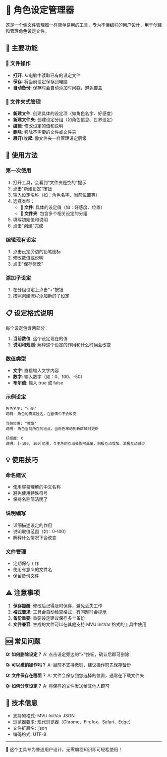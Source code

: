 # 📁 角色设定管理器

这是一个像文件管理器一样简单易用的工具，专为不懂编程的用户设计，用于创建和管理角色设定文件。

## 🌟 主要功能

### 📂 文件操作
- **打开**: 从电脑中读取已有的设定文件
- **保存**: 将当前设定保存到电脑
- **自动备份**: 保存时会自动添加时间戳，避免覆盖

### 📁 文件夹式管理
- **新建文件**: 创建具体的设定项（如角色名字、好感度）
- **新建文件夹**: 创建设定分组（如角色信息、世界设定）
- **编辑**: 修改设定的值和说明
- **删除**: 移除不需要的文件或文件夹
- **展开/收起**: 像文件夹一样管理设定层级

## 🎯 使用方法

### 第一次使用
1. 打开工具，会看到"文件夹是空的"提示
2. 点击"新建设定"按钮
3. 输入设定名称（如：角色名字、当前位置等）
4. 选择类型：
   - **📄 文件**: 具体的设定值（如：好感度、位置）
   - **📁 文件夹**: 包含多个相关设定的分组
5. 填写初始值和说明
6. 点击"创建"完成

### 编辑现有设定
1. 点击设定旁边的铅笔图标
2. 修改数值或说明
3. 点击"保存修改"

### 添加子设定
1. 在分组设定上点击"+"按钮
2. 按照创建流程添加新的子设定

## 📋 设定格式说明

每个设定包含两部分：
1. **当前数值**: 这个设定现在的值
2. **说明和规则**: 解释这个设定的作用和什么时候会改变

### 数值类型
- **文字**: 直接输入文字内容
- **数字**: 输入数字（如：0、100、-50）
- **布尔值**: 输入 true 或 false

### 示例设定
```
角色名字: "小明"
说明: 角色的真实姓名，在剧情中不会改变

当前位置: "教堂"
说明: 角色当前所在的地点，当角色移动到新区域时更新

好感度: 0
说明: [-100, 100]范围，与主角的互动会影响此值，积极互动增加，消极互动减少
```

## 💡 使用技巧

### 命名建议
- 使用容易理解的中文名称
- 避免使用特殊符号
- 保持名称简洁明了

### 说明编写
- 详细描述设定的作用
- 说明取值范围（如：0-100）
- 解释什么情况下会改变

### 文件管理
- 定期保存工作
- 使用有意义的文件名
- 保留备份文件

## ⚠️ 注意事项

1. **保存提醒**: 修改后记得及时保存，避免丢失工作
2. **格式要求**: 工具会自动检查格式，有问题时会提示
3. **备份重要**: 重要设定建议保存多个备份
4. **文件兼容**: 生成的文件可以在其他支持 MVU InitVar 格式的工具中使用

## 🆘 常见问题

**Q: 如何删除设定？**
A: 点击设定旁边的"×"按钮，确认后即可删除

**Q: 可以撤销操作吗？**
A: 目前不支持撤销，建议操作前先保存备份

**Q: 文件保存在哪里？**
A: 文件会保存到您选择的位置，通常在下载文件夹

**Q: 如何分享设定？**
A: 将保存的文件发送给其他人即可

## 🔧 技术信息

- 支持的格式: MVU InitVar JSON
- 浏览器要求: 现代浏览器（Chrome、Firefox、Safari、Edge）
- 文件扩展名: .json
- 编码格式: UTF-8

---

💝 这个工具专为普通用户设计，无需编程知识即可轻松使用！
